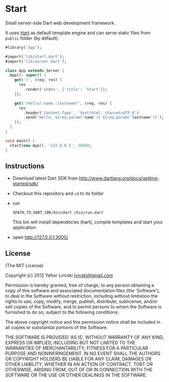 # Start

Small server-side Dart web development framework.

It uses [Hart](https://github.com/lvivski/hart "lvivski/hart") as default template engine and can serve static files from `public` folder (by default).

``` dart
#library('app');

#import('lib/start.dart');
#import('lib/server.dart');

class App extends Server {
  App(): super() {
    get('/', (req, res) {
      res
        .render('index', {'title': 'Start'});
    });

    get('/hello/:name.:lastname?', (req, res) {
      res
        .header('Content-Type', 'text/html; charset=UTF-8')
        .send('Hello, ${req.param('name')} ${req.param('lastname')}');
    });
  }
}

void main() {
  start(new App(), '127.0.0.1', 3000);
}
```

## Instructions
- Download latest Dart SDK from http://www.dartlang.org/docs/getting-started/sdk/
- Checkout this repository and `cd` to its folder
- run
    ```
    $PATH_TO_DART_SDK/bin/dart /bin/run.dart
    ```
    This bin will install dependecies (hart), compile templates and start your application

- open http://127.0.0.1:3000/


## License

(The MIT License)

Copyright (c) 2012 Yehor Lvivski <lvivski@gmail.com>

Permission is hereby granted, free of charge, to any person obtaining
a copy of this software and associated documentation files (the
'Software'), to deal in the Software without restriction, including
without limitation the rights to use, copy, modify, merge, publish,
distribute, sublicense, and/or sell copies of the Software, and to
permit persons to whom the Software is furnished to do so, subject to
the following conditions:

The above copyright notice and this permission notice shall be
included in all copies or substantial portions of the Software.

THE SOFTWARE IS PROVIDED 'AS IS', WITHOUT WARRANTY OF ANY KIND,
EXPRESS OR IMPLIED, INCLUDING BUT NOT LIMITED TO THE WARRANTIES OF
MERCHANTABILITY, FITNESS FOR A PARTICULAR PURPOSE AND NONINFRINGEMENT.
IN NO EVENT SHALL THE AUTHORS OR COPYRIGHT HOLDERS BE LIABLE FOR ANY
CLAIM, DAMAGES OR OTHER LIABILITY, WHETHER IN AN ACTION OF CONTRACT,
TORT OR OTHERWISE, ARISING FROM, OUT OF OR IN CONNECTION WITH THE
SOFTWARE OR THE USE OR OTHER DEALINGS IN THE SOFTWARE.
